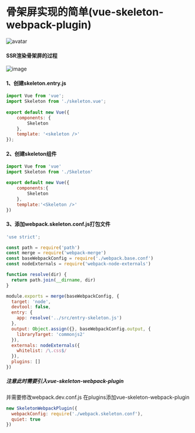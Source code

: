 # 骨架屏实现的简单(vue-skeleton-webpack-plugin)

![avatar](https://file.sijibao.com/wyyt-image/2019/01/18/1317066961972900167.gif)

#### SSR渲染骨架屏的过程

![image](https://images2017.cnblogs.com/blog/578730/201712/578730-20171213130913410-515409301.png)

#### 1、创建skeleton.entry.js

```js
import Vue from 'vue';
import Skeleton from './skeleton.vue';
 
export default new Vue({
    components: {
        Skeleton
    },
    template: '<skeleton />'
}); 
```
#### 2、创建skeleton组件

```js
import Vue from 'vue'
import Skeleton from './Skeleton'

export default new Vue({
    components:{
        Skeleton
    },
    template:'<Skeleton />'
})
```
#### 3、添加webpack.skeleton.conf.js打包文件

```js
'use strict';

const path = require('path')
const merge = require('webpack-merge')
const baseWebpackConfig = require('./webpack.base.conf')
const nodeExternals = require('webpack-node-externals')

function resolve(dir) {
  return path.join(__dirname, dir)
}

module.exports = merge(baseWebpackConfig, {
  target: 'node',
  devtool: false,
  entry: {
    app: resolve('../src/entry-skeleton.js')
  },
  output: Object.assign({}, baseWebpackConfig.output, {
    libraryTarget: 'commonjs2'
  }),
  externals: nodeExternals({
    whitelist: /\.css$/
  }),
  plugins: []
})

```
##### 注意此时需要引入vue-skeleton-webpack-plugin
并需要修改webpack.dev.conf.js
在plugins添加vue-skeleton-webpack-plugin

```js
new SkeletonWebpackPlugin({
  webpackConfig: require('./webpack.skeleton.conf'),
  quiet: true
})
```